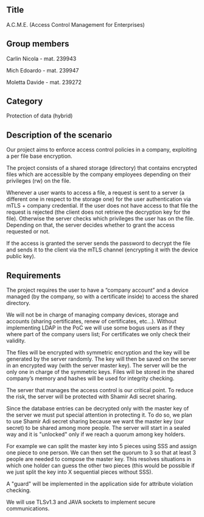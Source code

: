 ## Title

A.C.M.E. (Access Control Management for Enterprises)

## Group members

Carlin Nicola - mat. 239943

Mich Edoardo - mat. 239947

Moletta Davide - mat. 239272

## Category

Protection of data (hybrid)

## Description of the scenario

Our project aims to enforce access control policies in a company, exploiting a per file base encryption.

The project consists of a shared storage (directory) that contains encrypted files which are accessible by the company employees depending on their privileges (rw) on the file.

Whenever a user wants to access a file, a request is sent to a server (a different one in respect to the storage one) for the user authentication via mTLS + company credential. If the user does not have access to that file the request is rejected (the client does not retrieve the decryption key for the file). Otherwise the server checks which privileges the user has on the file. Depending on that, the server decides whether to grant the access requested or not.

If the access is granted the server sends the password to decrypt the file and sends it to the client via the mTLS channel (encrypting it with the device public key). 

## Requirements

The project requires the user to have a “company account” and a device managed (by the company, so with a certificate inside) to access the shared directory.

We will not be in charge of managing company devices, storage and accounts (sharing certificates, renew of certificates, etc...). Without implementing LDAP in the PoC we will use some bogus users as if they where part of the company users list; For certificates we only check their validity.

The files will be encrypted with symmetric encryption and the key will be generated by the server randomly. The key will then be saved on the server in an encrypted way (with the server master key). The server will be the only one in charge of the symmetric keys. Files will be stored in the shared company’s memory and hashes will be used for integrity checking.

The server that manages the access control is our critical point. To reduce the risk, the server will be protected with Shamir Adi secret sharing.

Since the database entries can be decrypted only with the master key of the server we must put special attention in protecting it. To do so, we plan to use Shamir Adi secret sharing because we want the master key (our secret) to be shared among more people. The server will start in a sealed way and it is "unlocked" only if we reach a quorum among key holders.

For example we can split the master key into 5 pieces using SSS and assign one piece to one person. We can then set the quorum to 3 so that at least 3 people are needed to compose the master key. This resolves situations in which one holder can guess the other two pieces (this would be possible if we just split the key into X sequential pieces without SSS).

A "guard" will be implemented in the application side for attribute violation checking.

We will use TLSv1.3 and JAVA sockets to implement secure communications.